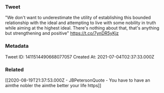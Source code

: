 ### Tweet
"We don't want to underestimate the utility of establishing this bounded relationship with the ideal and attempting to live with some nobility in truth while aiming at the highest ideal. There's nothing about that, that's anything but strengthening and positive" https://t.co/7ynDR5yKjz

### Metadata
Tweet ID: 1411514490668077057
Created At: 2021-07-04T02:37:33.000Z

### Related
[[2020-08-19T21:37:53.000Z - JBPetersonQuote - You have to have an aimthe nobler the aimthe better your life https]]

